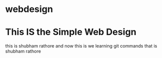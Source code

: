 # webdesign
<h1> This IS the Simple Web Design</h1>
this is shubham rathore and now this is we learning git commands
that is shubham rathore

